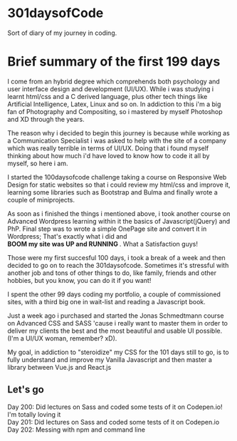 # 301daysofCode
Sort of diary of my journey in coding. 

<h1>Brief summary of the first 199 days</h1>
<p>I come from an hybrid degree which comprehends both psychology and user interface design and development (UI/UX). While i was studying i learnt html/css and a C derived language, plus other tech things like Artificial Intelligence, Latex, Linux and so on. 
In addiction to this i'm a big fan of Photography and Compositing, so i mastered by myself Photoshop and XD through the years. 

The reason why i decided to begin this journey is because while working as a Communication Specialist i was asked to help with the site of a company which was really terrible in terms of UI/UX. Doing that i found myself thinking about how much i'd have loved to know how to code it all by myself, so here i am. 

I started the 100daysofcode challenge taking a course on Responsive Web Design for static websites so that i could review my html/css and improve it, learning some libraries such as Bootstrap and Bulma and finally wrote a couple of miniprojects. 

As soon as i finished the things i mentioned above, i took another course on Advanced Wordpress learning within it the basics of Javascript(jQuery) and PhP. Final step was to wrote a simple OnePage site and convert it in Wordpress; That's exactly what i did and <br> <strong> BOOM my site was UP and RUNNING </strong>. What a Satisfaction guys!

Those were my first succesful 100 days, i took a break of a week and then decided to go on to reach the 301daysofcode. Sometimes it's stressful with another job and tons of other things to do, like family, friends and other hobbies, but you know, you can do it if you want!

I spent the other 99 days coding my portfolio, a couple of commissioned sites, with a third big one in wait-list and reading a Javascript book.

Just a week ago i purchased and started the Jonas Schmedtmann course on Advanced CSS and SASS 'cause i really want to master them in order to deliver my clients the best and the most beautiful and usable UI possible. (I'm a UI/UX woman, remember? xD). 

My goal, in addiction to "steroidize" my CSS for the 101 days still to go, is to fully understand and improve my Vanilla Javascript and then master a library between Vue.js and React.js 
</p>

<h2>Let's go </h2>
Day 200: Did lectures on Sass and coded some tests of it on Codepen.io! I'm totally loving it <br>
Day 201: Did lectures on Sass and coded some tests of it on Codepen.io <br>
Day 202: Messing with npm and command line  <br>
